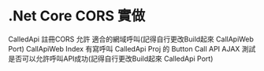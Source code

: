 # .Net Core CORS 實做
CalledApi 註冊CORS 允許 適合的網域呼叫(記得自行更改Build起來 CallApiWeb Port)
CallApiWeb Index 有寫呼叫 CalledApi Proj 的 Button Call API AJAX 測試是否可以允許呼叫API成功(記得自行更改Build起來 CalledApi Port)
